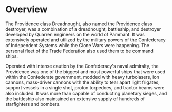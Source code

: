 # Overview
The Providence class Dreadnought, also named the Providence class destroyer, was a combination of a dreadnought, battleship, and destroyer developed by Quarren engineers on the world of Pammant.
It was extensively operated and utilized by the military powers of the Confederacy of Independent Systems while the Clone Wars were happening.
The personal fleet of the Trade Federation also used them to be command ships.


Operated with intense caution by the Confederacy's naval admiralty, the Providence was one of the biggest and most powerful ships that were used within the Confederate government, modded with heavy turbolasers, ion cannons, mass-driver cannons with the ability to tear apart light frigates, support vessels in a single shot, proton torpedoes, and tractor beams were also included.
It was more than capable of conducting planetary sieges, and the battleship also maintained an extensive supply of hundreds of starfighters and bombers.
